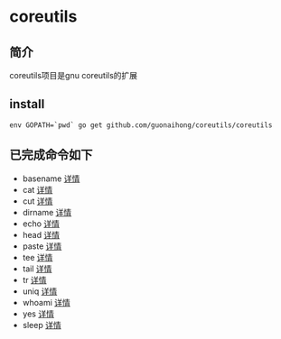 # coreutils

## 简介
coreutils项目是gnu coreutils的扩展

## install
```
env GOPATH=`pwd` go get github.com/guonaihong/coreutils/coreutils
```

## 已完成命令如下 
* basename [详情](./basename/README.md)
* cat [详情](./cat/README.md)
* cut [详情](./cut/README.md)
* dirname [详情](./dirname/README.md)
* echo [详情](./echo/README.md)
* head [详情](./head/README.md)
* paste [详情](./paste/README.md)
* tee [详情](./tee/README.md)
* tail [详情](./tail/README.md)
* tr [详情](./tr/README.md)
* uniq [详情](./uniq/README.md)
* whoami [详情](./whoami/README.md)
* yes [详情](./yes/README.md)
* sleep [详情](./sleep/README.md)
